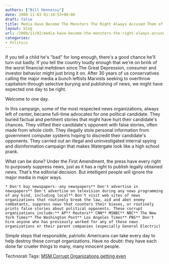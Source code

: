 ```yaml
---
authors: ["Bill Hennessy"]
date: 2008-11-03 01:18:53+00:00
draft: false
title: Media Have Become The Monsters The Right Always Accused Them of Being
layout: blog
url: /2008/11/02/media-have-become-the-monsters-the-right-always-accused-them-of-being/
categories:
- Politics
---
```


If you tell a child he's "bad" for long enough, there's a good chance he'll turn out badly. If you tell the country loudly enough that we're on brink of the worst financial meltdown since The Great Depression, consumer and investor behavior might just bring it on. After 30 years of us conservatives calling the major media a bunch leftists Marxists seeking to overthrow capitalism through selective burying and publishing of news, we might have expected one day to be right.

 

Welcome to one day.

 

In this campaign, some of the most respected news organizations, always left of center, became full-time advocates for one political candidate. They buried factual and pertinent stories that might have hurt their candidate's chances. They vilified their candidate's opponent with false stories, often made from whole cloth. They illegally stole personal information from government computer systems hoping to discredit their candidate's opponents. They carried out an illegal and uninvestigated internal spying and disinformation campaign that makes Watergate look like a high school prank.

 

What can be done? Under the First Amendment, the press have every right to purposely suppress news, just as it has a right to publish legally obtained news. That's the editorial decision. But intelligent people will ignore the major media in major ways.

 

    * Don't buy newspapers--any newspapers** Don't advertise in newspapers** Don't advertise on television during any news programming of any kind, including local** Don't visit web sites of news organizations that routinely break the law, aid and abet enemy combatants, suppress news that counters their biases, or routinely prints false stories about political opponents. These corrupt organizations include:** AP** Reuters** CNN** MSNBC** NBC** The New York Times** The Washington Post** Los Angeles Times** PBS** Don't hire anyone who has previously worked for any of these news organizations or their parent companies (especially General Electric)   

Simple steps that responsible, patriotic Americans can take every day to help destroy these corrupt organizations. Have no doubt: they have each done far crueler things to many, many innocent people. 

 

Technorati Tags: [MSM](https://technorati.com/tags/MSM),[Corrupt Organizations](https://technorati.com/tags/Corrupt%20Organizations),[getting even](https://technorati.com/tags/getting%20even)
